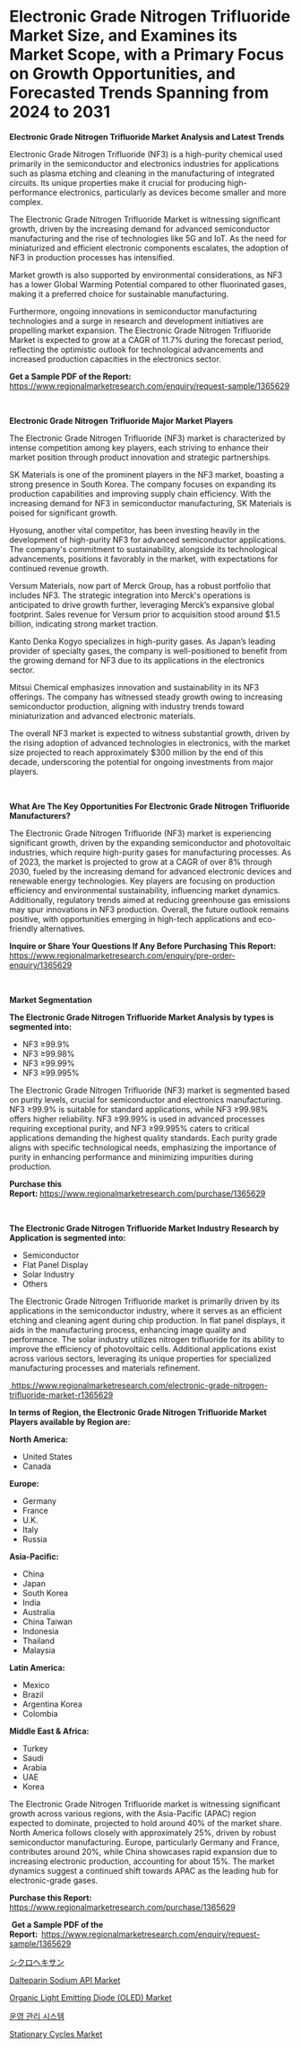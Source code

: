 <p><h1>Electronic Grade Nitrogen Trifluoride Market Size, and Examines its Market Scope, with a Primary Focus on Growth Opportunities, and Forecasted Trends Spanning from 2024 to 2031</h1></p><p><strong>Electronic Grade Nitrogen Trifluoride Market Analysis and Latest Trends</strong></p>
<p><p>Electronic Grade Nitrogen Trifluoride (NF3) is a high-purity chemical used primarily in the semiconductor and electronics industries for applications such as plasma etching and cleaning in the manufacturing of integrated circuits. Its unique properties make it crucial for producing high-performance electronics, particularly as devices become smaller and more complex.</p><p>The Electronic Grade Nitrogen Trifluoride Market is witnessing significant growth, driven by the increasing demand for advanced semiconductor manufacturing and the rise of technologies like 5G and IoT. As the need for miniaturized and efficient electronic components escalates, the adoption of NF3 in production processes has intensified. </p><p>Market growth is also supported by environmental considerations, as NF3 has a lower Global Warming Potential compared to other fluorinated gases, making it a preferred choice for sustainable manufacturing. </p><p>Furthermore, ongoing innovations in semiconductor manufacturing technologies and a surge in research and development initiatives are propelling market expansion. The Electronic Grade Nitrogen Trifluoride Market is expected to grow at a CAGR of 11.7% during the forecast period, reflecting the optimistic outlook for technological advancements and increased production capacities in the electronics sector.</p></p>
<p><strong>Get a Sample PDF of the Report:&nbsp;</strong> <a href="https://www.regionalmarketresearch.com/enquiry/request-sample/1365629">https://www.regionalmarketresearch.com/enquiry/request-sample/1365629</a></p>
<p>&nbsp;</p>
<p><strong>Electronic Grade Nitrogen Trifluoride Major Market Players</strong></p>
<p><p>The Electronic Grade Nitrogen Trifluoride (NF3) market is characterized by intense competition among key players, each striving to enhance their market position through product innovation and strategic partnerships. </p><p>SK Materials is one of the prominent players in the NF3 market, boasting a strong presence in South Korea. The company focuses on expanding its production capabilities and improving supply chain efficiency. With the increasing demand for NF3 in semiconductor manufacturing, SK Materials is poised for significant growth.</p><p>Hyosung, another vital competitor, has been investing heavily in the development of high-purity NF3 for advanced semiconductor applications. The company's commitment to sustainability, alongside its technological advancements, positions it favorably in the market, with expectations for continued revenue growth.</p><p>Versum Materials, now part of Merck Group, has a robust portfolio that includes NF3. The strategic integration into Merck's operations is anticipated to drive growth further, leveraging Merck’s expansive global footprint. Sales revenue for Versum prior to acquisition stood around $1.5 billion, indicating strong market traction.</p><p>Kanto Denka Kogyo specializes in high-purity gases. As Japan’s leading provider of specialty gases, the company is well-positioned to benefit from the growing demand for NF3 due to its applications in the electronics sector.</p><p>Mitsui Chemical emphasizes innovation and sustainability in its NF3 offerings. The company has witnessed steady growth owing to increasing semiconductor production, aligning with industry trends toward miniaturization and advanced electronic materials.</p><p>The overall NF3 market is expected to witness substantial growth, driven by the rising adoption of advanced technologies in electronics, with the market size projected to reach approximately $300 million by the end of this decade, underscoring the potential for ongoing investments from major players.</p></p>
<p>&nbsp;</p>
<p><strong>What Are The Key Opportunities For Electronic Grade Nitrogen Trifluoride Manufacturers?</strong></p>
<p><p>The Electronic Grade Nitrogen Trifluoride (NF3) market is experiencing significant growth, driven by the expanding semiconductor and photovoltaic industries, which require high-purity gases for manufacturing processes. As of 2023, the market is projected to grow at a CAGR of over 8% through 2030, fueled by the increasing demand for advanced electronic devices and renewable energy technologies. Key players are focusing on production efficiency and environmental sustainability, influencing market dynamics. Additionally, regulatory trends aimed at reducing greenhouse gas emissions may spur innovations in NF3 production. Overall, the future outlook remains positive, with opportunities emerging in high-tech applications and eco-friendly alternatives.</p></p>
<p><strong>Inquire or Share Your Questions If Any Before Purchasing This Report:</strong> <a href="https://www.regionalmarketresearch.com/enquiry/pre-order-enquiry/1365629">https://www.regionalmarketresearch.com/enquiry/pre-order-enquiry/1365629</a></p>
<p>&nbsp;</p>
<p><strong>Market Segmentation</strong></p>
<p><strong>The Electronic Grade Nitrogen Trifluoride Market Analysis by types is segmented into:</strong></p>
<p><ul><li>NF3 ≥99.9%</li><li>NF3 ≥99.98%</li><li>NF3 ≥99.99%</li><li>NF3 ≥99.995%</li></ul></p>
<p><p>The Electronic Grade Nitrogen Trifluoride (NF3) market is segmented based on purity levels, crucial for semiconductor and electronics manufacturing. NF3 ≥99.9% is suitable for standard applications, while NF3 ≥99.98% offers higher reliability. NF3 ≥99.99% is used in advanced processes requiring exceptional purity, and NF3 ≥99.995% caters to critical applications demanding the highest quality standards. Each purity grade aligns with specific technological needs, emphasizing the importance of purity in enhancing performance and minimizing impurities during production.</p></p>
<p><strong>Purchase this Report:&nbsp;</strong><a href="https://www.regionalmarketresearch.com/purchase/1365629">https://www.regionalmarketresearch.com/purchase/1365629</a></p>
<p>&nbsp;</p>
<p><strong>The Electronic Grade Nitrogen Trifluoride Market Industry Research by Application is segmented into:</strong></p>
<p><ul><li>Semiconductor</li><li>Flat Panel Display</li><li>Solar Industry</li><li>Others</li></ul></p>
<p><p>The Electronic Grade Nitrogen Trifluoride market is primarily driven by its applications in the semiconductor industry, where it serves as an efficient etching and cleaning agent during chip production. In flat panel displays, it aids in the manufacturing process, enhancing image quality and performance. The solar industry utilizes nitrogen trifluoride for its ability to improve the efficiency of photovoltaic cells. Additional applications exist across various sectors, leveraging its unique properties for specialized manufacturing processes and materials refinement.</p></p>
<p><a href="https://www.regionalmarketresearch.com/electronic-grade-nitrogen-trifluoride-market-r1365629">&nbsp;https://www.regionalmarketresearch.com/electronic-grade-nitrogen-trifluoride-market-r1365629</a></p>
<p><strong>In terms of Region, the Electronic Grade Nitrogen Trifluoride Market Players available by Region are:</strong></p>
<p>
    <p> <strong> North America: </strong>
        <ul>
            <li>United States</li>
            <li>Canada</li>
        </ul>
        </p> 
    <p> <strong> Europe: </strong>
        <ul>
            <li>Germany</li>
            <li>France</li>
            <li>U.K.</li>
            <li>Italy</li>
            <li>Russia</li>
        </ul>
        </p> 
    <p> <strong> Asia-Pacific: </strong>
        <ul>
            <li>China</li>
            <li>Japan</li>
            <li>South Korea</li>
            <li>India</li>
            <li>Australia</li>
            <li>China Taiwan</li>
            <li>Indonesia</li>
            <li>Thailand</li>
            <li>Malaysia</li>
        </ul>
        </p> 
    <p> <strong> Latin America: </strong>
        <ul>
            <li>Mexico</li>
            <li>Brazil</li>
            <li>Argentina Korea</li>
            <li>Colombia</li>
        </ul>
        </p> 
    <p> <strong> Middle East & Africa: </strong>
        <ul>
            <li>Turkey</li>
            <li>Saudi</li>
            <li>Arabia</li>
            <li>UAE</li>
            <li>Korea</li>
        </ul>
    </p>
    </p>
<p><p>The Electronic Grade Nitrogen Trifluoride market is witnessing significant growth across various regions, with the Asia-Pacific (APAC) region expected to dominate, projected to hold around 40% of the market share. North America follows closely with approximately 25%, driven by robust semiconductor manufacturing. Europe, particularly Germany and France, contributes around 20%, while China showcases rapid expansion due to increasing electronic production, accounting for about 15%. The market dynamics suggest a continued shift towards APAC as the leading hub for electronic-grade gases.</p></p>
<p><strong>Purchase this Report: </strong><a href="https://www.regionalmarketresearch.com/purchase/1365629">https://www.regionalmarketresearch.com/purchase/1365629</a></p>
<p>&nbsp;<strong>Get a Sample PDF of the Report:&nbsp;&nbsp;</strong><a href="https://www.regionalmarketresearch.com/enquiry/request-sample/1365629">https://www.regionalmarketresearch.com/enquiry/request-sample/1365629</a></p>
<p><strong></strong></p>
<p><p><a href="https://medium.com/@val0mzimin/%E3%82%B7%E3%82%AF%E3%83%AD%E3%83%98%E3%82%AD%E3%82%B5%E3%83%B3%E5%B8%82%E5%A0%B4%E3%81%AE%E8%A6%8F%E6%A8%A1-%E3%82%B7%E3%82%A7%E3%82%A2-%E3%81%8A%E3%82%88%E3%81%B3%E3%83%88%E3%83%AC%E3%83%B3%E3%83%89%E5%88%86%E6%9E%90%E5%A0%B1%E5%91%8A%E6%9B%B8-%E3%82%A8%E3%83%B3%E3%83%89%E3%83%A6%E3%83%BC%E3%82%B9-%E3%83%8A%E3%82%A4%E3%83%AD%E3%83%B36-%E3%83%8A%E3%82%A4%E3%83%AD%E3%83%B366-%E5%8E%9F%E6%9D%90%E6%96%99%E5%88%A5-2031%E5%B9%B4%E3%81%BE%E3%81%A7%E3%81%AE%E4%BA%88%E6%B8%AC-ebb9d30342f0?postPublishedType=repub">シクロヘキサン</a></p><p><a href="https://issuu.com/reportprime-2/docs/dalteparin-sodium-api-market-size-2_f2570e4517bbd0">Dalteparin Sodium API Market</a></p><p><a href="https://medium.com/@alonzomoenrt8956/organic-light-emitting-diode-oled-market-size-growth-trends-and-industry-analysis-by-type-by-d739bec69ab8">Organic Light Emitting Diode (OLED) Market</a></p><p><a href="https://medium.com/@oliverallison38/%EC%9A%B4%EC%98%81-%EA%B4%80%EB%A6%AC-%EC%8B%9C%EC%8A%A4%ED%85%9C-%EC%8B%9C%EC%9E%A5-%EC%A1%B0%EC%82%AC-%EB%B3%B4%EA%B3%A0%EC%84%9C-2024%EB%85%84%EB%B6%80%ED%84%B0-2031%EB%85%84%EA%B9%8C%EC%A7%80-%EC%97%B0%ED%8F%89%EA%B7%A0-%EC%84%B1%EC%9E%A5%EB%A5%A0-cagr-11-4-%EB%A1%9C-%EC%8B%9C%EC%9E%A5-%EC%A0%84%EB%A7%9D-%EB%B0%8F-%EC%84%B1%EC%9E%A5-%EA%B0%80%EB%8A%A5%EC%84%B1-e383984d94e7?postPublishedType=repub">운영 관리 시스템</a></p><p><a href="https://www.linkedin.com/pulse/mapping-stationary-cycles-market-trends-challenges-breakthroughs-uilsc?trackingId=FLeRw6jGT5%2By8%2F9Y02yPrA%3D%3D">Stationary Cycles Market</a></p></p>
